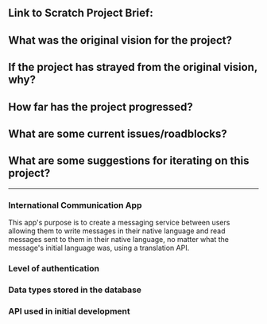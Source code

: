 ## Link to Scratch Project Brief:


## What was the original vision for the project?


## If the project has strayed from the original vision, why?


## How far has the project progressed?


## What are some current issues/roadblocks?


## What are some suggestions for iterating on this project?

___________________________________________________________

### International Communication App

This app's purpose is to create a messaging service between users allowing them to write messages in their native language and read messages sent to them in their native language, no matter what the message's initial language was, using a translation API.

### Level of authentication 

### Data types stored in the database

### API used in initial development
